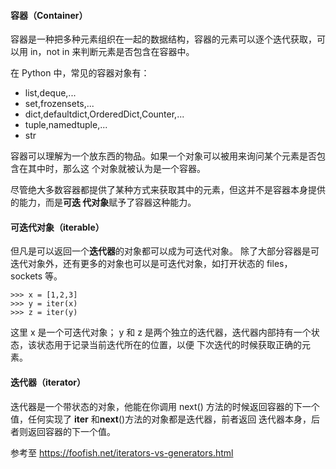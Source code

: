 #### 容器（Container）
容器是一种把多种元素组织在一起的数据结构，容器的元素可以逐个迭代获取，可以用 in，not in
来判断元素是否包含在容器中。

在 Python 中，常见的容器对象有：
* list,deque,...
* set,frozensets,...
* dict,defaultdict,OrderedDict,Counter,...
* tuple,namedtuple,...
* str

容器可以理解为一个放东西的物品。如果一个对象可以被用来询问某个元素是否包含在其中时，那么这
个对象就被认为是一个容器。

尽管绝大多数容器都提供了某种方式来获取其中的元素，但这并不是容器本身提供的能力，而是**可迭
代对象**赋予了容器这种能力。

#### 可迭代对象（iterable）
但凡是可以返回一个**迭代器**的对象都可以成为可迭代对象。
除了大部分容器是可迭代对象外，还有更多的对象也可以是可迭代对象，如打开状态的 files，
sockets 等。
```
>>> x = [1,2,3]
>>> y = iter(x)
>>> z = iter(y)
```
这里 x 是一个可迭代对象；
y 和 z 是两个独立的迭代器，迭代器内部持有一个状态，该状态用于记录当前迭代所在的位置，以便
下次迭代的时候获取正确的元素。

#### 迭代器（iterator）
迭代器是一个带状态的对象，他能在你调用 next() 方法的时候返回容器的下一个值，任何实现了
<span>__iter__</span> 和<span>__next__()</span>方法的对象都是迭代器，前者返回
迭代器本身，后者则返回容器的下一个值。


参考至 https://foofish.net/iterators-vs-generators.html
